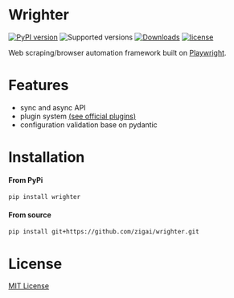 # Wrighter

[![PyPI version](https://badge.fury.io/py/wrighter.svg)](https://badge.fury.io/py/wrighter)
![Supported versions](https://img.shields.io/badge/python-3.10+-blue.svg)
[![Downloads](https://static.pepy.tech/badge/wrighter)](https://pepy.tech/project/wrighter)
[![license](https://img.shields.io/github/license/zigai/wrighter.svg)](https://github.com/zigai/wrighter/blob/main/LICENSE)

Web scraping/browser automation framework built on [Playwright](https://playwright.dev/python/).

# Features
- sync and async API
- plugin system [(see official plugins)](https://github.com/zigai/wrighter-plugins)
- configuration validation base on pydantic

# Installation
#### From PyPi
```
pip install wrighter
```
#### From source
```
pip install git+https://github.com/zigai/wrighter.git
```

# License
[MIT License](https://github.com/zigai/wrighter/blob/master/LICENSE)
